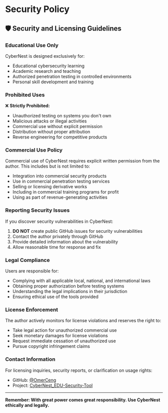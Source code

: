 # Security Policy

## 🛡️ Security and Licensing Guidelines

### Educational Use Only

CyberNest is designed exclusively for:
- Educational cybersecurity learning
- Academic research and teaching
- Authorized penetration testing in controlled environments
- Personal skill development and training

### Prohibited Uses

❌ **Strictly Prohibited:**
- Unauthorized testing on systems you don't own
- Malicious attacks or illegal activities
- Commercial use without explicit permission
- Distribution without proper attribution
- Reverse engineering for competitive products

### Commercial Use Policy

Commercial use of CyberNest requires explicit written permission from the author. This includes but is not limited to:

- Integration into commercial security products
- Use in commercial penetration testing services
- Selling or licensing derivative works
- Including in commercial training programs for profit
- Using as part of revenue-generating activities

### Reporting Security Issues

If you discover security vulnerabilities in CyberNest:

1. **DO NOT** create public GitHub issues for security vulnerabilities
2. Contact the author privately through GitHub
3. Provide detailed information about the vulnerability
4. Allow reasonable time for response and fix

### Legal Compliance

Users are responsible for:
- Complying with all applicable local, national, and international laws
- Obtaining proper authorization before testing systems
- Understanding the legal implications in their jurisdiction
- Ensuring ethical use of the tools provided

### License Enforcement

The author actively monitors for license violations and reserves the right to:
- Take legal action for unauthorized commercial use
- Seek monetary damages for license violations
- Request immediate cessation of unauthorized use
- Pursue copyright infringement claims

### Contact Information

For licensing inquiries, security reports, or clarification on usage rights:
- GitHub: [@OmerCeng](https://github.com/OmerCeng)
- Project: [CyberNest_EDU-Security-Tool](https://github.com/OmerCeng/CyberNest_EDU-Security-Tool)

---

**Remember: With great power comes great responsibility. Use CyberNest ethically and legally.**